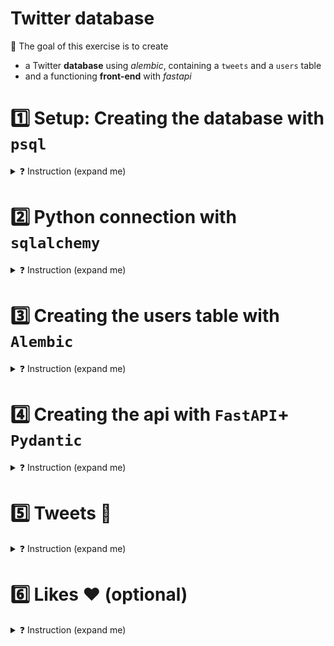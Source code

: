 # Twitter database

🎯 The goal of this exercise is to create
- a Twitter **database** using *alembic*, containing a `tweets` and a `users` table
- and a functioning **front-end** with *fastapi*


# 1️⃣ Setup: Creating the database with `psql`
<details>
<summary markdown='span'>❓ Instruction (expand me)</summary>

❓ Lets create a new database in our postgres called `twitter`

<details>
<summary markdown='span'>Quickly make a db</summary>

```bash
createdb twitter
```

</details>

<br>

Now lets set up the `.env` by `cp .env.sample .env` so that you have an url ready to be used

```bash
POSTGRES_PASSWORD = mypassword
POSTGRES_DATABASE_URL = postgresql+psycopg2://$USER:$POSTGRES_PASSWORD@localhost:5432/twitter
```

🔎 You might notice the additional `+psycopg2` at the beginning of our string we did not have yesterday, here we are just defining the package that sqlalchemy should use to connect to the database.

Then connect to our new database through dbeaver like we did yesterday!

❗️ Now we are ready to start creating our python files!

</details>

# 2️⃣ Python connection with `sqlalchemy`

<details>
<summary markdown='span'>❓ Instruction (expand me)</summary>


We have setup a file for you at `twitter_api/database.py` which has what we need to connect to the database from our api. Try to read it and understand what we have created. Don't forget to setup your VS code interpreter to the poetry env of the day (interpreter path: `which python`)

1️⃣ First we import the necessary imports from sqlalchemy.
```python
import os
from sqlalchemy import create_engine
from sqlalchemy.orm import sessionmaker
```

2️⃣ Next we get our databse url string from the environment variable
```python
DB_URL = os.environ.get("POSTGRES_DATABASE_URL")
```

3️⃣ Now we create an [engine](https://docs.sqlalchemy.org/en/20/core/engines.html), which is the point at which we are most abstracted away from the database. For us it is the initial point of connection.

```python
engine = create_engine(DB_URL)
```


```python
SessionLocal = sessionmaker(autocommit=False, autoflush=False, bind=engine)
```

5️⃣ Lets test our connection you can run the file `python twitter_api/database.py` and if it runs successfully your connection string is allowing us to execute queries against the database!

```python
if __name__ == "__main__":
    with SessionLocal() as db:
        print(db.execute("""
            SELECT * FROM information_schema.tables
            WHERE table_schema = 'public'
            """).fetchall())
```

</details>

# 3️⃣ Creating the users table with `Alembic`

<details>
<summary markdown='span'>❓ Instruction (expand me)</summary>


❓ **Go to `twitter_api/models.py` and fill up the
`Users` class** using sqlalchemy [declarative mapping](https://docs.sqlalchemy.org/en/14/orm/mapping_styles.html).

Your mapping should be the equivalent to the SQL
```sql
CREATE TABLE users (
	id serial4 PRIMARY KEY,
	email varchar NOT NULL,
	hashed_password varchar NOT NULL UNIQUE
);
```

**Start with just the tablename and columns section.**

Now that we have our table defined we are ready to use [alembic](https://alembic.sqlalchemy.org/en/latest/autogenerate.html) to autogenerate migrations!

The initial setup of alembic is a little tricky so we have included it all here:

1️⃣ The first step is to run

```bash
alembic init alembic
```
This will create a default `alembic` folder

2️⃣ Edit the `alembic/env.py` file in alembic folder so as to:
- Update `target_metadata` from `None` to `twitter_api.models.Base.metadata` so as to tell Alembic to monitor any changes in tables defined by the `twitter_api.models` module.
- Tell alembic how to connect to your postgres database. You could update `alembic.ini` line 58, but that would expose your POSTGRES_PASSWORD and you want to keep it private. Instead, we'll load your challenge-folder `.env` file inside `alembic/env.py` and set postgres url from inside:
```python
import os,
import pathlib
from dotenv import load_dotenv
env_path = pathlib.Path(__file__).resolve().parent.parent.joinpath(".env")
load_dotenv(env_path)
config.set_main_option("sqlalchemy.url", os.environ["POSTGRES_DATABASE_URL"])
```

3️⃣ Now our alembic should be ready setup should be ready to go, you can now run your first revision!

```bash
alembic revision --autogenerate -m "added users table"
```

This will generate a new file in `alembic/versions` describing the changes to apply to the database.

Lets have a look inside:

<img src="https://wagon-public-datasets.s3.amazonaws.com/data-engineering/W0D4/inital-migration.png" width=400>

We can see all of the commands alembic is running to create our users table. We can edit this as much as we like, one thing that can be really useful when you create a table is to have a couple of rows added to test on as well. So lets edit our migration to add those!

Lets edit it to add these rows:


```python
# Just save to a variable to able to apply a function to it.
users = op.create_table(...)
# Then we want to bulk insert our rows after creation.
op.bulk_insert(users,
[
    {'email':'oliver.giles@lewagon.org','hashed_password':'notreally'},
    {'email':'bruno@lewagon.org','hashed_password':'notreallyeither'}
])
```

3. Our new upgrade should look like this, downgrade does not need editing because deleting the table gets rid of the rows but **usually you need to mirror your changes there!**

<img src="https://wagon-public-datasets.s3.amazonaws.com/data-engineering/W0D4/edited-migration.png" width=400>


You can then apply this to your (still empty) database by running:

```bash
alembic upgrade head # head means: your latest database migration status (similar to git HEAD)
```

👉 Go check your database, you should see a `users` table created with all the columns, and two roles!

❗️ Note that are some restrictions to what autogenerate will correct you can read about them [here](https://alembic.sqlalchemy.org/en/latest/autogenerate.html#what-does-autogenerate-detect-and-what-does-it-not-detect).

</details>

# 4️⃣ Creating the api with `FastAPI`+ `Pydantic`

<details>
<summary markdown='span'>❓ Instruction (expand me)</summary>

**We have three steps to creating the api**

1️⃣ Defining the pydantic models in `schemas.py`
2️⃣ Defining the functions to interact with the database in `crud.py`
3️⃣ Defining the endpoints in `main.py`


## 4.1 Pydantic: Create data schemas in `schemas.py`

If you look at the [documentation](https://pydantic-docs.helpmanual.io/usage/models/), you can see that inside fields for pydantic model the types are defined with type hints (for example `id: int`) compared to how we defined the tables in Alembic (`id = Column(Integer,...)`). We saw the power they give us for our apis in the lecture so lets try and build some for our users api.

 - Alembic `User()` model describe the columns of the SQL `users` table in `models.py`
 - Pydantic `UserBase()` `UserCreate()` and `User()` models describe how we would like to send and receive data from the api when we try to fill the User classes in `schemas.py`. It will help validate data types, as well as generate a docstring automatically for our Fast API later on!

❓ **update schemas.py related to Users**: For that, ask yourself which piece of data should be checked at all stages so it belongs in `UserBase`, only when you are creating the class `UserCreate`, and `User` for when we query from the database.

<details>
<summary markdown='span'>💡 Solution for when you are stuck or done!</summary>

```python
class UserBase(BaseModel):
    email: str


class UserCreate(UserBase):
    password: str


class User(UserBase):
    id: int

    class Config:
        orm_mode = True
```
</details>

Here the main piece you were probably missing was `orm_mode` to allow us to leverage the models using orm patterns!

## 4.2 Interact with the database via `Fast API` without writing SQL  (`crud.py` + `main.py`)

🎯 We want to create the four CRUD User functions in `crud.py`, and their associated FastAPI routes in `main.py`

### 1️⃣ `GET/users/user_id`
👉 We gave you the `crud.read_user` function

```python
return db.query(models.User).filter(models.User.id == user_id).first()
```
Thanks to sql Alchemy, you can see how we can interact with the db without writing a single line of SQL!

👉 Now, check out `main.py` the scaffolding is there ready for you to start filling the API! We gave you the `main.read_user` function
```python
@app.get("/users/{user_id}", response_model=schemas.User, tags=["users"])
def read_user(user_id: int, db: Session = Depends(get_db)):
    """get endpoint to read a given user"""
    db_user = crud.read_user(db, user_id=user_id)
    if db_user is None:
        raise HTTPException(status_code=404, detail="User not found")
    return db_user
```

🔎 The strangest thing here is db: `Session = Depends(get_db)`.
- Whenever a new request arrives, FastAPI will take care of calling your dependencies `get_db` first. It's just a way to refactor a piece of code that is shared for all api end-points.
- `get_db` creates a sqlalchemy [Session](https://docs.sqlalchemy.org/en/14/orm/session_basics.html) that will be active until the API call end: As soon as `main.read_user` returns, the `finally` condition line 24 is called and session is closed. What we are doing here is making sure every single call to the api has its own session with the db. This is important for when we have multiple users making calls to create new users at the same time!

<details>
  <summary markdown='span'>💡 equivalent syntax without FastAPI magic</summary>

```python
@app.get("/users/{user_id}", response_model=schemas.User, tags=["users"])
def read_user(user_id: int):
    """get endpoint to read a given user"""
    with SessionLocal() as db: # "with xxx" clause always run xxx.close() when finished
        db_user = crud.read_user(db, user_id=user_id)
        if db_user is None:
            raise HTTPException(status_code=404, detail="User not found")
    return db_user
```

</details>


👉 Lets run the app first and check out where we are starting from:

```bash
uvicorn twitter_api.main:app --reload
```
- Make sure port 8000 is forwarded and go to `localhost:8000` to see your app live!
- As we populated our db with two users in our earlier migration, you can test it out with [http://localhost:8000/users/1](http://localhost:8000/users/1) for instance.
- Check also [localhost:8000/docs](localhost:8000/docs) to see some lovely documentation automatically created (This is all made possible because of the Pydantic models we defined in schema.py: FastAPI & Pydantic are working hands-in-hands to create nice docs & UI admin automatically.


### 2️⃣ `GET/users` endpoint

This time, it's your turn to code your logic in `crud.read_users` and then `main.read_users`

- Check[Sql Achemy query syntax docs](https://docs.sqlalchemy.org/en/14/orm/query.html)
- Test your code at [http://localhost:8000/users](http://localhost:8000/users)


### 3️⃣ `POST/users` endpoint
This one is slightly more complex, because you cannot create two users that have the same email (remember your condition from `model.py`)

- First, check if user already exist using `crud.read_user_by_email`
- If so, raise HTTPException
- If not, call `crud.create_user` to create a python instance of User within the current alchemy [db Session](https://docs.sqlalchemy.org/en/14/orm/session_basics.html), then add and commit it to the db.

💡 Test your code and actually create a user using the API docs!
<img src="https://wagon-public-datasets.s3.amazonaws.com/data-engineering/W0D4/try.png" width=400>


</details>

# 5️⃣ Tweets 🦜

<details>
<summary markdown='span'>❓ Instruction (expand me)</summary>

Now we want to create our tweets table, but don't worry: most of the code you already wrote a lot of patterns/logic here are repeatable! 😌

## 5.1 Create the table

❓ Lets return to our `models.py` and fill the `Tweet` class.

This time the sql equivalent you should be aiming for is:

```sql
CREATE TABLE tweets (
    id serial PRIMARY KEY,
    "text" varchar NOT NULL,
    owner_id int NOT NULL REFERENCES users(id)
);
```

Watch out for the foreign key when we create the column:
```python
owner_id = Column(Integer, ForeignKey("users.id"), nullable=False)
```

❓ Now, complete `models.py` "Relationships" sections in `User` and `Tweet` classes we have left unfilled so far.
- We want to be able to access the `user.tweets`
- We want to be able to access the `tweet.owner`

💡 This is call a 1-N relationship
💡 Read [Alchemy docs](https://docs.sqlalchemy.org/en/14/orm/basic_relationships.html) to get the syntax right!

<details>
<summary markdown='span'>💡 Solution</summary>

In `User`
```python
tweets = relationship("Tweet", back_populates="owner") # allows query "user.tweets"
```
In `Tweet`
```python
owner = relationship("User", back_populates="tweets") # allows query "tweet.owner"
```

</details>

❓ Migrate your database with Tweets!
```bash
alembic revision --autogenerate -m "added tweets table"
alembic upgrade head
```

## 5.2 Create the schemas

❓ Now create the schemas for tweets. Here, as `TweetCreate` needs the same as `TweetBase` you can just use `pass` and add new fields. We keep them seperate in case at some point you wanted a new field in create only.

## 5.3 Implement the endpoints

❓ Here work through the tweet sections of `main.py` and `crud.py` to complete the app! The logic should be similar to the users endpoints.
- Start by the `POST/users/{user_id}/tweets/` route, and create some tweets!
- Then, code the `GET/users/{user_id}/tweets/,` route and check that the relationship works by using `user.tweets` syntax

</details>

# 6️⃣ Likes ❤️ (optional)

<details>
<summary markdown='span'>❓ Instruction (expand me)</summary>

🎯 Our last goal for today is to integrate the likes feature.

We want a new table:

```sql
CREATE TABLE likes (
	id serial NOT NULL PRIMARY KEY,
	owner_id int NOT NULL REFERENCES users(id),
	tweet_id int NOT NULL REFERENCES tweets(id)
);

```
as well as adding a like_count to tweets:
```sql
ALTER TABLE tweets
ADD COLUMN like_count INT DEFAULT 0
```

<img src="https://wagon-public-datasets.s3.amazonaws.com/data-engineering/ER%20diagram%20tweets.png" width=400>

💡 We want our ORM to enable two new **1-N relationship**:
- `user.likes` <--> `like.owner`
- `tweet.likes` <--> `like.tweet`

❓ **Create a `Like` model and update all the routes in `models.py`**

💪 Notice the last route `GET/users/{user_id}/liked_tweets/` in particular!
- Here, we want to read all liked_tweets from a user.
- This is a **many-to-many (N-N) relationship** between users and tweets:
    - *A "user" has many " liked_tweets"*
    - *A "tweet" has many "likers"*

🏁 **Congratulation! You're now able to build your own REST API!**

</details>
